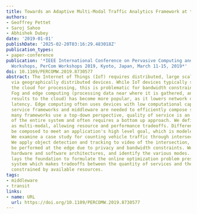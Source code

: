 ```yaml
---
title: Towards an Adaptive Multi-Modal Traffic Analytics Framework at the Edge
authors:
- Geoffrey Pettet
- Saroj Sahoo
- Abhishek Dubey
date: '2019-01-01'
publishDate: '2025-02-20T03:16:29.483018Z'
publication_types:
- paper-conference
publication: '*IEEE International Conference on Pervasive Computing and Communications
  Workshops, PerCom Workshops 2019, Kyoto, Japan, March 11-15, 2019*'
doi: 10.1109/PERCOMW.2019.8730577
abstract: The Internet of Things (IoT) requires distributed, large scale data collection
  via geographically distributed devices. While IoT devices typically send data to
  the cloud for processing, this is problematic for bandwidth constrained applications.
  Fog and edge computing (processing data near where it is gathered, and sending only
  results to the cloud) has become more popular, as it lowers network overhead and
  latency. Edge computing often uses devices with low computational capacity, therefore
  service frameworks and middleware are needed to efficiently compose services. While
  many frameworks use a top-down perspective, quality of service is an emergent property
  of the entire system and often requires a bottom up approach. We define services
  as multi-modal, allowing resource and performance tradeoffs. Different modes can
  be composed to meet an application's high level goal, which is modeled as a function.
  We examine a case study for counting vehicle traffic through intersections in Nashville.
  We apply object detection and tracking to video of the intersection, which must
  be performed at the edge due to privacy and bandwidth constraints. We explore the
  hardware and software architectures, and identify the various modes. This paper
  lays the foundation to formulate the online optimization problem presented by the
  system which makes tradeoffs between the quantity of services and their quality
  constrained by available resources.
tags:
- middleware
- transit
links:
- name: URL
  url: https://doi.org/10.1109/PERCOMW.2019.8730577
---
```

